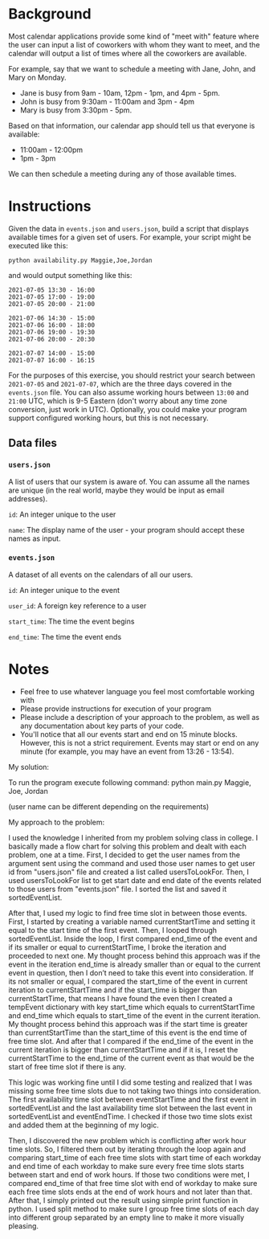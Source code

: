 # Background

Most calendar applications provide some kind of "meet with" feature where the user
can input a list of coworkers with whom they want to meet, and the calendar will
output a list of times where all the coworkers are available.

For example, say that we want to schedule a meeting with Jane, John, and Mary on Monday.

- Jane is busy from 9am - 10am, 12pm - 1pm, and 4pm - 5pm.
- John is busy from 9:30am - 11:00am and 3pm - 4pm
- Mary is busy from 3:30pm - 5pm.

Based on that information, our calendar app should tell us that everyone is available:
- 11:00am - 12:00pm
- 1pm - 3pm

We can then schedule a meeting during any of those available times.


# Instructions

Given the data in `events.json` and `users.json`, build a script that displays available times
for a given set of users. For example, your script might be executed like this:

```
python availability.py Maggie,Joe,Jordan
```

and would output something like this:

```
2021-07-05 13:30 - 16:00
2021-07-05 17:00 - 19:00
2021-07-05 20:00 - 21:00

2021-07-06 14:30 - 15:00
2021-07-06 16:00 - 18:00
2021-07-06 19:00 - 19:30
2021-07-06 20:00 - 20:30

2021-07-07 14:00 - 15:00
2021-07-07 16:00 - 16:15
```


For the purposes of this exercise, you should restrict your search between `2021-07-05` and `2021-07-07`,
which are the three days covered in the `events.json` file. You can also assume working hours between
`13:00` and `21:00` UTC, which is 9-5 Eastern (don't worry about any time zone conversion, just work in
UTC). Optionally, you could make your program support configured working hours, but this is not necessary.


## Data files

### `users.json`

A list of users that our system is aware of. You can assume all the names are unique (in the real world, maybe
they would be input as email addresses).

`id`: An integer unique to the user

`name`: The display name of the user - your program should accept these names as input.

### `events.json`

A dataset of all events on the calendars of all our users.

`id`: An integer unique to the event

`user_id`: A foreign key reference to a user

`start_time`: The time the event begins

`end_time`: The time the event ends


# Notes

- Feel free to use whatever language you feel most comfortable working with
- Please provide instructions for execution of your program
- Please include a description of your approach to the problem, as well as any documentation about
  key parts of your code.
- You'll notice that all our events start and end on 15 minute blocks. However, this is not a strict
  requirement. Events may start or end on any minute (for example, you may have an event from 13:26 - 13:54).


My solution:

To run the program execute following command:
python main.py Maggie, Joe, Jordan

(user name can be different depending on the requirements)

My approach to the problem:


I used the knowledge I inherited from my problem solving class in college. I basically made a flow chart for solving this problem and dealt with each problem, one at a time.
First, I decided to get the user names from the argument sent using the command and used those user names to get user id from "users.json" file and created a list called usersToLookFor. Then, I used usersToLookFor list to get start date and end date of the events related to those users from "events.json" file. I sorted the list and saved it sortedEventList.

After that, I used my logic to find free time slot in between those events. First, I started by creating a variable named currentStartTime and setting it equal to the start time of the first event. Then, I looped through sortedEventList. Inside the loop, I first compared end_time of the event and if its smaller or equal to currentStartTime, I broke the iteration and proceeded to next one. My thought process behind this approach was if the event in the iteration end_time is already smaller than or equal to the current event in question, then I don’t need to take this event into consideration. If its not smaller or equal, I compared the start_time of the event in current iteration to currentStartTime and if the start_time is bigger than currentStartTime, that means I have found the even then I created a tempEvent dictionary with key start_time which equals to currentStartTime and end_time which equals to start_time of the event in the current iteration. My thought process behind this approach was if the start time is greater than currentStartTime than the start_time of this event is the end time of free time slot. And after that I compared if the end_time of the event in the current iteration is bigger than currentStartTime and if it is, I reset the currentStartTime to the end_time of the current event as that would be the start of free time slot if there is any.

This logic was working fine until I did some testing and realized that I was missing some free time slots due to not taking two things into consideration. The first availability time slot between eventStartTime and the first event in sortedEventList and the last availability time slot between the last event in sortedEventList and eventEndTime. I checked if those two time slots exist and added them at the beginning of my logic.

Then, I discovered the new problem which is conflicting after work hour time slots. So, I filtered them out by iterating through the loop again and comparing start_time of each free time slots with start time of each workday and end time of each workday to make sure every free time slots starts between start and end of work hours. If those two conditions were met, I compared end_time of that free time slot with end of workday to make sure each free time slots ends at the end of work hours and not later than that.
After that, I simply printed out the result using simple print function in python. I used split method to make sure I group free time slots of each day into different group separated by an empty line to make it more visually pleasing.

